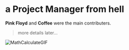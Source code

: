 # a Project Manager from hell

**Pink Floyd** and **Coffee** were the main contributers.

> more details later...

![MathCalculateGIF](https://github.com/AmirAbbas-Mashayekhi/TaskFlow/assets/126431707/c8d59c97-b372-47eb-aec2-6446efad8846)
